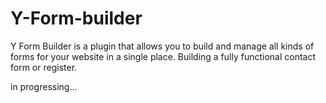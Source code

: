 # Y-Form-builder
Y Form Builder is a plugin that allows you to build and manage all kinds of forms for your website in a single place. Building a fully functional contact form or register.

in progressing...
